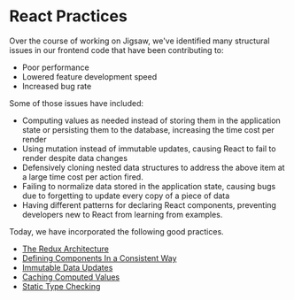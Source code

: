 # React Practices
Over the course of working on Jigsaw, we've identified many structural issues
in our frontend code that have been contributing to:

* Poor performance
* Lowered feature development speed
* Increased bug rate

Some of those issues have included:

* Computing values as needed instead of storing them in the application
  state or persisting them to the database, increasing the time cost per render
* Using mutation instead of immutable updates, causing React to fail to render
  despite data changes
* Defensively cloning nested data structures to address the above item at a
  large time cost per action fired.
* Failing to normalize data stored in the application state, causing bugs due
  to forgetting to update every copy of a piece of data
* Having different patterns for declaring React components, preventing
  developers new to React from learning from examples.

Today, we have incorporated the following good practices.

* [The Redux Architecture](/docs/practices/redux.md)
* [Defining Components In a Consistent Way](/docs/practices/components.md)
* [Immutable Data Updates](/docs/practices/immutable.md)
* [Caching Computed Values](/docs/practices/selectors.md)
* [Static Type Checking](/docs/practices/types.md)
